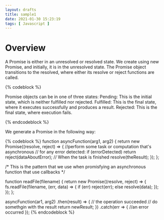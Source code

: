 ```yaml
---
layout: drafts
title: sample1
date: 2021-01-30 15:23:19
tags: [ Javascript ]
---
```


# Overview


A Promise is either in an unresolved or resolved state. We create using
new Promise, and initially, it is in the unresolved state. 
The Promise object transitions to the resolved, where either its resolve or reject functions are called. 


{% codeblock %}

Promise objects can be in one of three states:
Pending: This is the initial state, which is neither fulfilled nor rejected.
Fulfilled: This is the final state, where it executes successfully and produces a result.
Rejected: This is the final state, where execution fails.

{% endcodeblock %}

We generate a Promise in the following way:

{% codeblock %}
function asyncFunction(arg1, arg2) {
  return new Promise((resolve, reject) => {
    //perform some task or computation that's asynchronous
    // for any error detected:
    if (errorDetected) return reject(dataAboutError);
    // When the task is finished
    resolve(theResult);
  });
};

/* This is the pattern that we use when promisfying an asynchronous function
that use callbacks */

function readFile(filename) {
  return new Promise((resolve, reject) => {
    fs.readFile(filename, (err, data) => {
    if (err) reject(err);
    else resolve(data);
    });
  });
};

asyncFunction(ar1, arg2)
.then(result) => {
  // the operation succeeded
  // do somethgin with the result 
  return newResult;
})
.catch(err => {
  //an error occurred
});
{% endcodeblock %}
